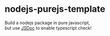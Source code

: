 # nodejs-purejs-template

Build a nodejs package in pure javascript,  
but use [JSDoc](https://www.typescriptlang.org/docs/handbook/jsdoc-supported-types.html) to enable typescript check!

